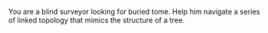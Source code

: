 You are a blind surveyor looking for buried tome. Help him navigate a series of linked topology that mimics the structure of a tree.

